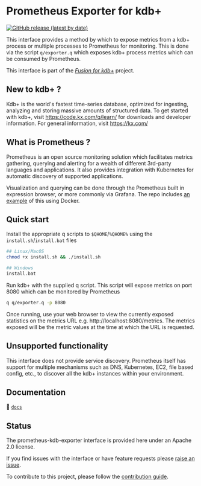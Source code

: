 # Prometheus Exporter for kdb+

[![GitHub release (latest by date)](https://img.shields.io/github/v/release/kxsystems/prometheus-kdb-exporter?include_prereleases)](https://github.com/kxsystems/prometheus-kdb-exporter/releases)



This interface provides a method by which to expose metrics from a kdb+ process or multiple processes to Prometheus for monitoring. This is done via the script `q/exporter.q` which exposes kdb+ process metrics which can be consumed by Prometheus.

This interface is part of the [_Fusion for kdb+_](https://code.kx.com/q/interfaces#fusion/) project.

## New to kdb+ ?

Kdb+ is the world's fastest time-series database, optimized for ingesting, analyzing and storing massive amounts of structured data. To get started with kdb+, visit https://code.kx.com/q/learn/ for downloads and developer information. For general information, visit https://kx.com/

## What is Prometheus ?

Prometheus is an open source monitoring solution which facilitates metrics gathering, querying and alerting for a wealth of different 3rd-party languages and applications. It also provides integration with Kubernetes for automatic discovery of supported applications.

Visualization and querying can be done through the Prometheus built in expression browser, or more commonly via Grafana. 
The repo includes [an example](example) of this using Docker.

## Quick start

Install the appropriate q scripts to `$QHOME`/`%QHOME%` using the `install.sh`/`install.bat` files

```bash
## Linux/MacOS
chmod +x install.sh && ./install.sh

## Windows
install.bat
```

Run kdb+ with the supplied q script. This script will expose metrics on port 8080 which can be monitored by Prometheus

```bash
q q/exporter.q -p 8080
```

Once running, use your web browser to view the currently exposed statistics on the metrics URL e.g. http://localhost:8080/metrics. The metrics exposed will be the metric values at the time at which the URL is requested.

## Unsupported functionality

This interface does not provide service discovery. Prometheus itself has support for multiple mechanisms such as DNS, Kubernetes, EC2, file based config, etc., to discover all the kdb+ instances within your environment.


## Documentation

:open_file_folder: [`docs`](docs)


## Status

The prometheus-kdb-exporter interface is provided here under an Apache 2.0 license.

If you find issues with the interface or have feature requests please [raise an issue](../../issues). 

To contribute to this project, please follow the [contribution guide](CONTRIBUTING.md).
